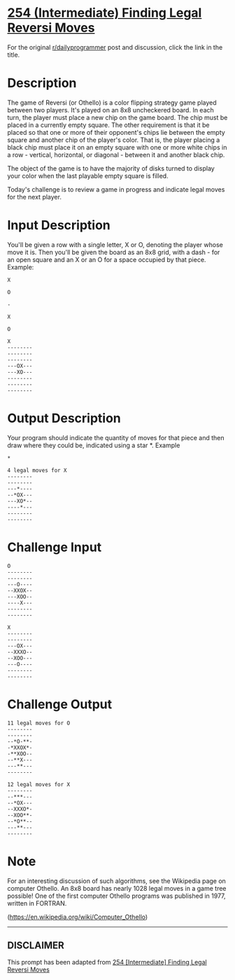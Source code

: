 # [254 (Intermediate) Finding Legal Reversi Moves](https://www.reddit.com/r/dailyprogrammer/comments/468pvf/20160217_challenge_254_intermediate_finding_legal/)

For the original [r/dailyprogrammer](https://www.reddit.com/r/dailyprogrammer/) post and discussion, click the link in the title.

# Description
The game of Reversi (or Othello) is a color flipping strategy game played between two players. It's played on an 8x8 uncheckered board. In each turn, the player must place a new chip on the game board. The chip must be placed in a currently empty square. The other requirement is that it be placed so that one or more of their opponent's chips lie between the empty square and another chip of the player's color. That is, the player placing a black chip must place it on an empty square with one or more white chips in a row - vertical, horizontal, or diagonal - between it and another black chip.

The object of the game is to have the majority of disks turned to display your color when the last playable empty square is filled.

Today's challenge is to review a game in progress and indicate legal moves for the next player. 

# Input Description
You'll be given a row with a single letter, X or O, denoting the player whose move it is. Then you'll be given the board as an 8x8 grid, with a dash - for an open square and an X or an O for a space occupied by that piece. Example:


```
X
```

```
O
```

```
-
```

```
X
```

```
O
```

```
X
--------
--------
--------
---OX---
---XO---
--------
--------
--------
```
# Output Description
Your program should indicate the quantity of moves for that piece and then draw where they could be, indicated using a star *. Example


```
*
```

```
4 legal moves for X
--------
--------
---*----
--*OX---
---XO*--
----*---
--------
--------
```
# Challenge Input

```
O
--------
--------
---O----
--XXOX--
---XOO--
----X---
--------
--------

X
--------
--------
---OX---
--XXXO--
--XOO---
---O----
--------
--------
```
# Challenge Output

```
11 legal moves for O
--------
--------
--*O-**-
-*XXOX*-
-**XOO--
--**X---
---**---
--------

12 legal moves for X
--------
--***---
--*OX---
--XXXO*-
--XOO**-
--*O**--
---**---
--------
```
# Note
For an interesting discussion of such algorithms, see the Wikipedia page on computer Othello. An 8x8 board has nearly 1028 legal moves in a game tree possible! One of the first computer Othello programs was published in 1977, written in FORTRAN. 

(https://en.wikipedia.org/wiki/Computer_Othello)

----
## **DISCLAIMER**
This prompt has been adapted from [254 [Intermediate] Finding Legal Reversi Moves](https://www.reddit.com/r/dailyprogrammer/comments/468pvf/20160217_challenge_254_intermediate_finding_legal/
)
